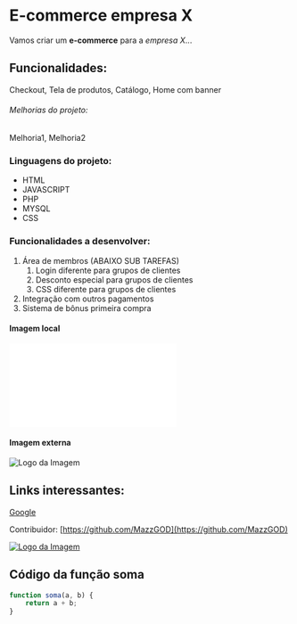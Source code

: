 # E-commerce empresa X

Vamos criar um **e-commerce** para a *empresa X*...

## Funcionalidades:

Checkout, Tela de produtos, Catálogo, Home com banner

###### Melhorias do projeto:

Melhoria1, Melhoria2

### Linguagens do projeto:

* HTML
* JAVASCRIPT
* PHP
* MYSQL
* CSS

### Funcionalidades a desenvolver:

1. Área de membros (ABAIXO SUB TAREFAS)
    1. Login diferente para grupos de clientes
    2. Desconto especial para grupos de clientes
    3. CSS diferente para grupos de clientes
2. Integração com outros pagamentos
3. Sistema de bônus primeira compra

#### Imagem local
![Logo da Imagem2](pasta/imagem.ext)

#### Imagem externa
![Logo da Imagem](https://img.freepik.com/fotos-premium/a-imagem-do-cerebro-humano_99433-294.jpg?w=740)

## Links interessantes:

[Google](https://www.google.com.br)

Contribuidor: [https://github.com/MazzGOD](https://github.com/MazzGOD)

[![Logo da Imagem](https://blog.emania.com.br/wp-content/uploads/2016/02/direitos-autorais-e-de-imagem.jpg)](https://github.com/MazzGOD)

## Código da função soma

```javascript
function soma(a, b) {
    return a + b;
}
```